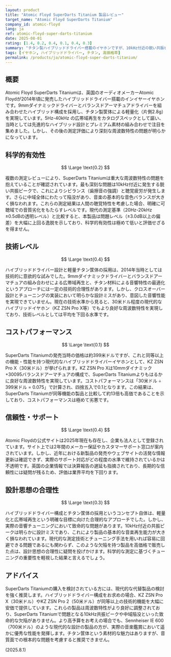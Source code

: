 ```yaml
---
layout: product
title: "Atomic Floyd SuperDarts Titanium 製品レビュー"
target_name: "Atomic Floyd SuperDarts Titanium"
company_id: atomic-floyd
lang: ja
ref: atomic-floyd-super-darts-titanium
date: 2025-08-01
rating: [1.4, 0.2, 0.4, 0.1, 0.4, 0.3]
summary: "チタン製ハイブリッドドライバー搭載のイヤホンですが、10kHz付近の鋭い共振ピークと中域の陥没により音質に深刻な問題があります。発売価格399米ドルに対し、30米ドル程度の現代的なハイブリッドイヤホンで同等以上の性能が得られるため、コストパフォーマンスは極めて劣悪です。"
tags: [イヤホン, ハイブリッドドライバー, チタン, 高価格帯]
permalink: /products/ja/atomic-floyd-super-darts-titanium/
---
```


## 概要

Atomic Floyd SuperDarts Titaniumは、英国のオーディオメーカーAtomic Floydが2014年頃に発売したハイブリッドドライバー搭載のインイヤーイヤホンです。9mmダイナミックドライバーとバランスドアーマチュアドライバーを組み合わせたハイブリッド構成を採用し、チタン製筐体による軽量化（片側2.8g）を実現しています。5Hz-40kHz の広帯域再生をカタログスペックとして謳い、当時としては先進的なハイブリッド設計とプレミアム素材の組み合わせで注目を集めました。しかし、その後の測定評価により深刻な周波数特性の問題が明らかになっています。

## 科学的有効性

$$ \Large \text{0.2} $$

複数の測定レビューにより、SuperDarts Titaniumは重大な周波数特性の問題を抱えていることが確認されています。最も深刻な問題は10kHz付近に発生する鋭い共振ピークで、これによりシビランス（歯擦音の強調）と聴覚疲労が発生します。さらに中域全体にわたって陥没があり、音楽の基本的な音色バランスが大きく損なわれます。これらの測定結果は人間の聴覚特性を考慮した場合、明確に可聴域での音質劣化をもたらすレベルです。現代の測定基準（20Hz-20kHz ±0.5dBの透明レベル）と比較すると、本製品は問題レベル（±3.0dB以上の偏差）を大幅に上回る逸脱を示しており、科学的有効性は極めて低いと評価せざるを得ません。

## 技術レベル

$$ \Large \text{0.4} $$

ハイブリッドドライバー設計と軽量チタン筐体の採用は、2014年当時としては技術的に意欲的な試みでした。9mmダイナミックドライバーとバランスドアーマチュアの組み合わせによる広帯域再生と、チタン材料による音響特性の最適化というアプローチには一定の技術的合理性があります。しかし、クロスオーバー設計とチューニングの実装において明らかな設計ミスがあり、意図した音響性能を実現できていません。現在の技術水準から見ると、30米ドル程度の現代的なハイブリッドイヤホン（KZ ZSN Pro X等）でもより良好な周波数特性を実現しており、技術レベルとしては平均を下回る水準です。

## コストパフォーマンス

$$ \Large \text{0.1} $$

SuperDarts Titaniumの発売当時の価格は約399米ドルですが、これと同等以上の機能・性能を持つ現代的なハイブリッドドライバーイヤホンとして、KZ ZSN Pro X（30米ドル）が挙げられます。KZ ZSN Pro Xは10mmダイナミック+30095バランスドアーマチュアの構成で、SuperDarts Titaniumよりもはるかに良好な周波数特性を実現しています。コストパフォーマンスは「30米ドル ÷ 399米ドル = 0.075」で計算され、四捨五入で0.1となります。この結果は、SuperDarts Titaniumが同等機能の製品と比較して約13倍も高価であることを示しており、コストパフォーマンスは極めて劣悪です。

## 信頼性・サポート

$$ \Large \text{0.4} $$

Atomic Floydの公式サイトは2025年現在も存在し、企業も法人として登録されています。サイト上では2年間のメーカー保証やカスタマーサポート窓口が案内されています。しかし、近年における新製品の発売やウェブサイトの活発な情報更新は確認できず、実際のサポート対応がどの程度の水準で維持されているかは不透明です。英国の企業情報では決算報告の遅延も指摘されており、長期的な信頼性には疑問が残るため、評価は業界平均を下回ります。

## 設計思想の合理性

$$ \Large \text{0.3} $$

ハイブリッドドライバー構成とチタン筐体の採用というコンセプト自体は、軽量化と広帯域再生という明確な目標に向けた合理的なアプローチでした。しかし、実際の音響チューニングにおいて致命的な問題があります。10kHz付近の共振ピークは明らかに設計ミスであり、これにより製品の基本的な音楽再生能力が大きく損なわれています。現代的な測定技術とチューニング手法を用いれば容易に回避できる問題であるにも関わらず、このような欠陥を持つ製品を高価格で販売した点は、設計思想の合理性に疑問を投げかけます。科学的な測定に基づくチューニングの重要性を軽視した結果と言えるでしょう。

## アドバイス

SuperDarts Titaniumの購入を検討されている方には、現代的な代替製品の検討を強く推奨します。ハイブリッドドライバー構成をお求めの場合、KZ ZSN Pro X（30米ドル）やKZ ZSN Pro 2（50米ドル）が同等以上の技術的機能を大幅に安価で提供しています。これらの製品は周波数特性がより良好に調整されており、SuperDarts Titaniumで問題となる10kHz共振ピークや中域陥没といった致命的な欠陥がありません。より高予算をお考えの場合でも、Sennheiser IE 600（700米ドル）のような現代的な設計の製品の方が、実際の音楽鑑賞において遥かに優秀な性能を発揮します。チタン筐体という素材的な魅力はありますが、音質面での根本的な問題を考慮すると推奨できません。

(2025.8.1)
